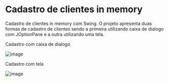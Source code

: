 # Cadastro de clientes in memory
Cadastro de clientes in memory com Swing.
O projeto apresenta duas formas de cadastro de clientes sendo a primeira utilizando caixa de dialogo com JOptionPane e a outra utilizando uma tela.

Cadastro com caixa de dialogo

![image](https://user-images.githubusercontent.com/93062021/233813991-384b986a-5722-4dce-bfac-ea9e916d45b2.png)

Cadastro com tela

![image](https://user-images.githubusercontent.com/93062021/233813873-d5825a00-1241-4e4a-a4ac-51c1eee0f045.png)
